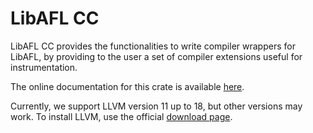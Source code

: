 # LibAFL CC

LibAFL CC provides the functionalities to write compiler wrappers for LibAFL, by providing to the user a set of compiler extensions useful for instrumentation.

The online documentation for this crate is available [here](https://docs.rs/crate/libafl_cc/latest).

Currently, we support LLVM version 11 up to 18, but other versions may work.
To install LLVM, use the official [download page](https://releases.llvm.org/download.html).
